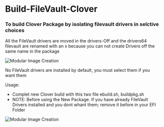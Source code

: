 # Build-FileVault-Clover

### To build Clover Package by isolating filevault drivers in selctive choices

All the FileVault drivers are moved in the drivers-Off and the drivers64 filevault are renamed with an x because you can not create Drivers off the same name in the package

![Modular Image Creation](https://i25.servimg.com/u/f25/18/50/18/69/captu199.png)

No FileVault drivers are installed by default, you must select them if you want them

Usage:
- Complet new Clover build with this two file ebuild.sh, buildpkg.sh
- NOTE: Before using the New Package. If you have already FileVault Drivers installed and you dont whant them; remove it before in your EFI Folder

![Modular Image Creation](https://i25.servimg.com/u/f25/18/50/18/69/captu198.png)
